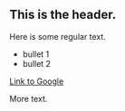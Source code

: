 ## This is the header.

Here is some regular text.

 * bullet 1
 * bullet 2

[Link to Google](http://www.google.com)

More text.
